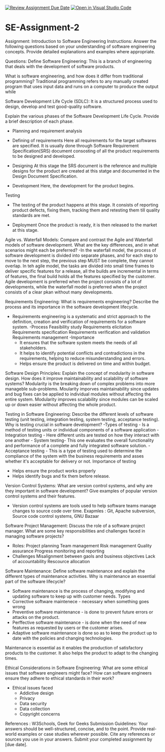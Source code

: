 [![Review Assignment Due Date](https://classroom.github.com/assets/deadline-readme-button-24ddc0f5d75046c5622901739e7c5dd533143b0c8e959d652212380cedb1ea36.svg)](https://classroom.github.com/a/-ucQIGTc)
[![Open in Visual Studio Code](https://classroom.github.com/assets/open-in-vscode-718a45dd9cf7e7f842a935f5ebbe5719a5e09af4491e668f4dbf3b35d5cca122.svg)](https://classroom.github.com/online_ide?assignment_repo_id=15222655&assignment_repo_type=AssignmentRepo)
# SE-Assignment-2
Assignment: Introduction to Software Engineering
Instructions:
Answer the following questions based on your understanding of software engineering concepts. Provide detailed explanations and examples where appropriate.

Questions:
Define Software Engineering:
This is a branch of engineering that deals with the development of software products.

What is software engineering, and how does it differ from traditional programming?
Traditional programming refers to any manually created program that uses input data and runs on a computer to produce the output while


Software Development Life Cycle (SDLC):
It is a structured process used to design, develop and test good-quality software.

Explain the various phases of the Software Development Life Cycle. Provide a brief description of each phase.
- Planning and requirement analysis

- Defining of requirements
Here all requirements for the target softwares are specified. It is usually done through Software Requirement Specification(SRS) document consosting of all the product requirements to be designed and developed.

- Designing 
At this stage the SRS document is the reference and multiple designs for the product are created at this statge and documented in the Design Document Specification.

- Development
Here, the development for the product begins.

Testing
- The testing of the product happens at this stage. It consists of reporting product defects, fixing them, tracking them and retesting them till quality standards are met.

- Deployment
Once the product is ready, it is then released to the market at this stage.


Agile vs. Waterfall Models:
Compare and contrast the Agile and Waterfall models of software development. What are the key differences, and in what scenarios might each be preferred?
-In the waterfall model, the process of software development is divided into separate phases, and for each step to move to the next step, the previous step MUST be complete, they cannot overlap. In teh agile model, the tasks are divided into small time frames to deliver specific features for a release, all the builds are incremental in terms of features, the final build holds all the features specified by the customer.
Agile development is preferred when the project consists of a lot of developments, while the waterfall model is preferred when the project consists of a clear pkan without many developments.

Requirements Engineering:
What is requirements engineering? Describe the process and its importance in the software development lifecycle.
- Requirements engineering is a systematic and strict approach to the definition, creation and verification of requirements for a software system.
-Process
    Feasibility study
    Requirements elicitation
    Requirements specification
    Requirements verification and validation
    Requirements management
-Importance
    - It ensures that the software system meets the needs of all stakeholders.
    - It helps to identify potential conflicts and contradictions in the requirements, helping to reduce misunderstanding and errors.
    - Helps ensure the product is delivered on time and within budget.

Software Design Principles:
Explain the concept of modularity in software design. How does it improve maintainability and scalability of software systems?
Modularity is the breaking down of complex problems into more manageble sub-problems.
Moularity imporves maintainability since updates and bug fixes can be applied to individual modules without affecting the entire system.
Modularity improves scalability since modules can be scaled up or down easier without affecting the whole product.


Testing in Software Engineering:
Describe the different levels of software testing (unit testing, integration testing, system testing, acceptance testing). Why is testing crucial in software development?
-Types of testing
    - Is a method of testing units or individual components of a software application
    - Integration testing -  Here different units are tested on how they interact with one another
    - System testing- This one evaluates the overall functionality and performance of a complete and fully integrated software solution.
    - Acceptance testing -  This is a type of testing used to determine the compliance of the system with the business requirements and asses whether it's acceptable for delivery or not.
Importance of testing
- Helps ensure the product works properly
- Helps identify bugs and fix them before release.

Version Control Systems:
What are version control systems, and why are they important in software development? Give examples of popular version control systems and their features.
- Version control systems are tools used to help software teams manage changes to source code over time.
Exapmles : Git, Apache subversion, Source code control systems, GNU Bazaar

Software Project Management:
Discuss the role of a software project manager. What are some key responsibilities and challenges faced in managing software projects?
- Roles:
    Project planning
    Team management
    Risk management
    Quality assurance
    Progress monitoring and reporting
- Challenges
    Misalignment between gaols and business objectives
    Lack of accountability
    Rescource allocation


Software Maintenance:
Define software maintenance and explain the different types of maintenance activities. Why is maintenance an essential part of the software lifecycle?
- Software maintenance is the process of changing, modifying and updating software to keep up with customer needs.
Types
- Corrective software maintenece - necessary when something goes wrong
- Preventive software maintenance - is done to prevent future errors or attacks on the product.
- Perffective software maintenance - is done when the need of new features as requested by users or the customer arises.
- Adaptive software maintenance is done so as to keep the product up to date with the policies and changing technologies.

Maintenance is essential as it enables the production of satisfactory products to the customer. It also helps the product to adapt to the changing times.


Ethical Considerations in Software Engineering:
What are some ethical issues that software engineers might face? How can software engineers ensure they adhere to ethical standards in their work?
- Ethical issues faced
    - Addictive design
    - Privacy
    - Data security
    - Data collection
    - Copyright concerns

References : W3Schools, Geek for Geeks
Submission Guidelines:
Your answers should be well-structured, concise, and to the point.
Provide real-world examples or case studies wherever possible.
Cite any references or sources you use in your answers.
Submit your completed assignment by [due date].

